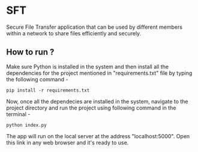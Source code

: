 
# SFT

Secure File Transfer application that can be used by different members within a network to share files efficiently and securely.

## How to run ?

Make sure Python is installed in the system and then install all the dependencies for the project mentioned in "requirements.txt" file by typing the following command - 

```shell
pip install -r requirements.txt
```
Now, once all the dependecies are installed in the system, navigate to the project directory and run the project using following command in the terminal -

```shell
python index.py
```
The app will run on the local server at the address "localhost:5000". Open this link in any web browser and it's ready to use.